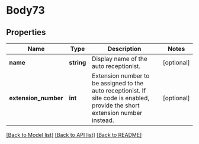 # Body73

## Properties
Name | Type | Description | Notes
------------ | ------------- | ------------- | -------------
**name** | **string** | Display name of the auto receptionist. | [optional] 
**extension_number** | **int** | Extension number to be assigned to the auto receptionist. If site code is enabled, provide the short extension number instead. | [optional] 

[[Back to Model list]](../README.md#documentation-for-models) [[Back to API list]](../README.md#documentation-for-api-endpoints) [[Back to README]](../README.md)


